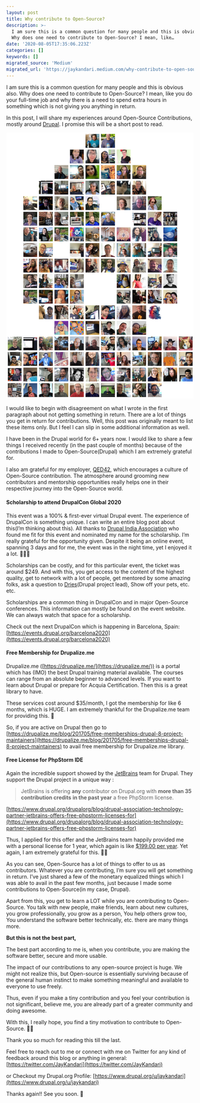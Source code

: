```yaml
---
layout: post
title: Why contribute to Open-Source?
description: >-
  I am sure this is a common question for many people and this is obvious also.
  Why does one need to contribute to Open-Source? I mean, like…
date: '2020-08-05T17:35:06.223Z'
categories: []
keywords: []
migrated_source: 'Medium'
migrated_url: 'https://jaykandari.medium.com/why-contribute-to-open-source-a51f6475d345'
---
```


I am sure this is a common question for many people and this is obvious also. Why does one need to contribute to Open-Source? I mean, like you do your full-time job and why there is a need to spend extra hours in something which is not giving you anything in return.

In this post, I will share my experiences around Open-Source Contributions, mostly around [Drupal](https://www.drupal.org/). I promise this will be a short post to read.

![](/assets/images/0__kWyDnFXeViFNWmci.jpg)

I would like to begin with disagreement on what I wrote in the first paragraph about not getting something in return. There are a lot of things you get in return for contributions. Well, this post was originally meant to list these items only. But I feel I can slip in some additional information as well.

I have been in the Drupal world for 6+ years now. I would like to share a few things I received recently (in the past couple of months) because of the contributions I made to Open-Source(Drupal) which I am extremely grateful for.

I also am grateful for my employer, [QED42](https://www.qed42.com), which encourages a culture of Open-Source contribution. The atmosphere around grooming new contributors and mentorship opportunities really helps one in their respective journey into the Open-Source world.

#### Scholarship to attend DrupalCon Global 2020

This event was a 100% & first-ever virtual Drupal event. The experience of DrupalCon is something unique. I can write an entire blog post about this(I’m thinking about this). All thanks to [Drupal India Association](https://www.drupal-india.org/) who found me fit for this event and nominated my name for the scholarship. I’m really grateful for the opportunity given. Despite it being an online event, spanning 3 days and for me, the event was in the night time, yet I enjoyed it a lot. 🙇🏻‍♂️

Scholarships can be costly, and for this particular event, the ticket was around $249. And with this, you get access to the content of the highest quality, get to network with a lot of people, get mentored by some amazing folks, ask a question to [Dries](https://dri.es/)(Drupal project lead), Show off your pets, etc. etc.

Scholarships are a common thing in DrupalCon and in major Open-Source conferences. This information can mostly be found on the event website. We can always watch that space for a scholarship.

Check out the next DrupalCon which is happening in Barcelona, Spain: [https://events.drupal.org/barcelona2020](https://events.drupal.org/barcelona2020)

#### Free Membership for Drupalize.me

Drupalize.me ([https://drupalize.me/](https://drupalize.me/)) is a portal which has (IMO) the best Drupal training material available. The courses can range from an absolute beginner to advanced levels. If you want to learn about Drupal or prepare for Acquia Certification. Then this is a great library to have.

These services cost around $35/month, I got the membership for like 6 months, which is HUGE. I am extremely thankful for the Drupalize.me team for providing this. 🙌

So, if you are active on Drupal then go to [https://drupalize.me/blog/201705/free-memberships-drupal-8-project-maintainers](https://drupalize.me/blog/201705/free-memberships-drupal-8-project-maintainers) to avail free membership for Drupalize.me library.

#### Free License for PhpStorm IDE

Again the incredible support showed by the [JetBrains](https://www.jetbrains) team for Drupal. They support the Drupal project in a unique way :

> JetBrains is offering **any** contributor on Drupal.org with **more than 35 contribution credits** **in the past year** a free PhpStorm license.

[https://www.drupal.org/drupalorg/blog/drupal-association-technology-partner-jetbrains-offers-free-phpstorm-licenses-for](https://www.drupal.org/drupalorg/blog/drupal-association-technology-partner-jetbrains-offers-free-phpstorm-licenses-for)

Thus, I applied for this offer and the JetBrains team happily provided me with a personal license for 1 year, which again is like [$199.00 per year](https://www.jetbrains.com/phpstorm/buy/#commercial?billing=yearly). Yet again, I am extremely grateful for this. 🙏🏼

As you can see, Open-Source has a lot of things to offer to us as contributors. Whatever you are contributing, I’m sure you will get something in return. I’ve just shared a few of the monetary equalized things which I was able to avail in the past few months, just because I made some contributions to Open-Source(in my case, Drupal).

Apart from this, you get to learn a LOT while you are contributing to Open-Source. You talk with new people, make friends, learn about new cultures, you grow professionally, you grow as a person, You help others grow too, You understand the software better technically, etc. there are many things more.

**But this is not the best part,**

The best part according to me is, when you contribute, you are making the software better, secure and more usable.

The impact of our contributions to any open-source project is huge. We might not realize this, but Open-source is essentially surviving because of the general human instinct to make something meaningful and available to everyone to use freely.

Thus, even if you make a tiny contribution and you feel your contribution is not significant, believe me, you are already part of a greater community and doing awesome.

With this, I really hope, you find a tiny motivation to contribute to Open-Source. 🙏🏼

Thank you so much for reading this till the last.

Feel free to reach out to me or connect with me on Twitter for any kind of feedback around this blog or anything in general: [https://twitter.com/JayKandari](https://twitter.com/JayKandari)

or Checkout my Drupal.org Profile: [https://www.drupal.org/u/jaykandari](https://www.drupal.org/u/jaykandari)

Thanks again!! See you soon. 👋
